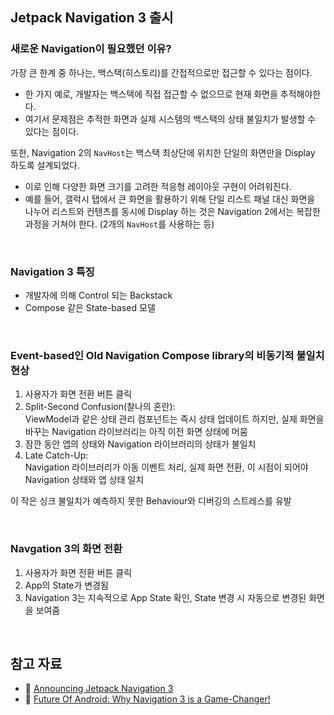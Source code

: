 ## Jetpack Navigation 3 출시

### 새로운 Navigation이 필요했던 이유?
가장 큰 한계 중 하나는, 백스택(히스토리)를 간접적으로만 접근할 수 있다는 점이다. <br>

- 한 가지 예로, 개발자는 백스택에 직접 접근할 수 없으므로 현재 화면을 추적해야한다. 
- 여기서 문제점은 추적한 화면과 실제 시스템의 백스택의 상태 불일치가 발생할 수 있다는 점이다.

또한, Navigation 2의 `NavHost`는 백스택 최상단에 위치한 단일의 화면만을 Display 하도록 설계되었다. <br>

- 이로 인해 다양한 화면 크기를 고려한 적응형 레이아웃 구현이 어려워진다. 
- 예를 들어, 갤럭시 탭에서 큰 화면을 활용하기 위해 단일 리스트 패널 대신
  화면을 나누어 리스트와 컨텐츠를 동시에 Display 하는 것은 Navigation 2에서는 복잡한 과정을 거쳐야 한다. (2개의 `NavHost`를 사용하는 등)

<br>

### Navigation 3 특징
- 개발자에 의해 Control 되는 Backstack
- Compose 같은 State-based 모델

<br>

### Event-based인 Old Navigation Compose library의 비동기적 불일치 현상

1. 사용자가 화면 전환 버튼 클릭
2. Split-Second Confusion(찰나의 혼란):<br/>
   ViewModel과 같은 상태 관리 컴포넌트는 즉시 상태 업데이트
   하지만, 실제 화면을 바꾸는 Navigation 라이브러리는 아직 이전 화면 상태에 머뭄
3. 잠깐 동안 앱의 상태와 Navigation 라이브러리의 상태가 불일치
4. Late Catch-Up:<br/>
   Navigation 라이브러리가 이동 이벤트 처리, 실제 화면 전환,
   이 시점이 되어야 Navigation 상태와 앱 상태 일치

이 작은 싱크 불일치가 예측하지 못한 Behaviour와 디버깅의 스트레스를 유발

<br>

### Navgation 3의 화면 전환

1. 사용자가 화면 전환 버튼 클릭
2. App의 State가 변경됨
3. Navigation 3는 지속적으로 App State 확인, State 변경 시 자동으로 변경된 화면을 보여줌

<br>

## 참고 자료
- 🧩 [Announcing Jetpack Navigation 3](https://android-developers.googleblog.com/2025/05/announcing-jetpack-navigation-3-for-compose.html)
- 🧩 [Future Of Android: Why Navigation 3 is a Game-Changer!](https://proandroiddev.com/future-of-android-why-navigation-3-is-a-game-changer-f835f841c17f)
